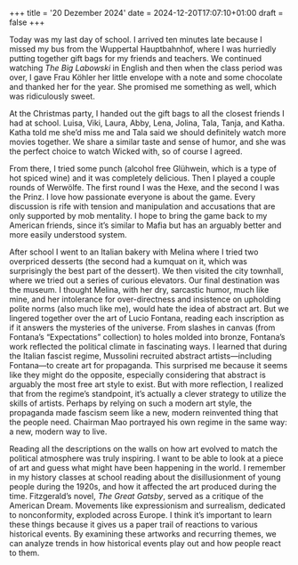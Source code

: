 +++
title = '20 Dezember 2024'
date = 2024-12-20T17:07:10+01:00
draft = false
+++

Today was my last day of school. I arrived ten minutes late because I missed my bus from the Wuppertal Hauptbahnhof, where I was hurriedly putting together gift bags for my friends and teachers. We continued watching *The Big Labowski* in English and then when the class period was over, I gave Frau Köhler her little envelope with a note and some chocolate and thanked her for the year. She promised me something as well, which was ridiculously sweet.

At the Christmas party, I handed out the gift bags to all the closest friends I had at school. Luisa, Viki, Laura, Abby, Lena, Jolina, Tala, Tanja, and Katha. Katha told me she’d miss me and Tala said we should definitely watch more movies together. We share a similar taste and sense of humor, and she was the perfect choice to watch Wicked with, so of course I agreed.

From there, I tried some punch (alcohol free Glühwein, which is a type of hot spiced wine) and it was completely delicious. Then I played a couple rounds of Werwölfe. The first round I was the Hexe, and the second I was the Prinz. I love how passionate everyone is about the game. Every discussion is rife with tension and manipulation and accusations that are only supported by mob mentality. I hope to bring the game back to my American friends, since it’s similar to Mafia but has an arguably better and more easily understood system.

After school I went to an Italian bakery with Melina where I tried two overpriced desserts (the second had a kumquat on it, which was surprisingly the best part of the dessert). We then visited the city townhall, where we tried out a series of curious elevators. Our final destination was the museum. I thought Melina, with her dry, sarcastic humor, much like mine, and her intolerance for over-directness and insistence on upholding polite norms (also much like me), would hate the idea of abstract art. But we lingered together over the art of Lucio Fontana, reading each inscription as if it answers the mysteries of the universe. From slashes in canvas (from Fontana’s “Expectations” collection) to holes molded into bronze, Fontana’s work reflected the political climate in fascinating ways. I learned that during the Italian fascist regime, Mussolini recruited abstract artists—including Fontana—to create art for propaganda. This surprised me because it seems like they might do the opposite, especially considering that abstract is arguably the most free art style to exist. But with more reflection, I realized that from the regime’s standpoint, it’s actually a clever strategy to utilize the skills of artists. Perhaps by relying on such a modern art style, the propaganda made fascism seem like a new, modern reinvented thing that the people need. Chairman Mao portrayed his own regime in the same way: a new, modern way to live.

Reading all the descriptions on the walls on how art evolved to match the political atmosphere was truly inspiring. I want to be able to look at a piece of art and guess what might have been happening in the world. I remember in my history classes at school reading about the disillusionment of young people during the 1920s, and how it affected the art produced during the time. Fitzgerald’s novel, *The Great Gatsby*, served as a critique of the American Dream. Movements like expressionism and surrealism, dedicated to nonconformity, exploded across Europe. I think it’s important to learn these things because it gives us a paper trail of reactions to various historical events. By examining these artworks and recurring themes, we can analyze trends in how historical events play out and how people react to them.